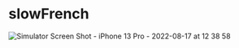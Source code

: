 # slowFrench

![Simulator Screen Shot - iPhone 13 Pro - 2022-08-17 at 12 38 58](https://user-images.githubusercontent.com/54419381/185195472-bb22217a-7117-4fbe-9690-6ca54b827e51.png)
